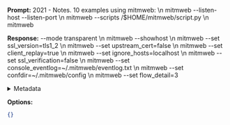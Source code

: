 **Prompt:**
2021 - Notes. 10 examples using mitmweb: \n mitmweb --listen-host --listen-port \n mitmweb --scripts /$HOME/mitmweb/script.py \n mitmweb 

**Response:**
--mode transparent \n mitmweb --showhost \n mitmweb --set ssl_version=tls1_2 \n mitmweb --set upstream_cert=false \n mitmweb --set client_replay=true \n mitmweb --set ignore_hosts=localhost \n mitmweb --set ssl_verification=false \n mitmweb --set console_eventlog=~/.mitmweb/eventlog.txt \n mitmweb --set confdir=~/.mitmweb/config \n mitmweb --set flow_detail=3

<details><summary>Metadata</summary>

- Duration: 5028 ms
- Datetime: 2023-09-14T17:36:46.345576
- Model: gpt-3.5-turbo-0613

</details>

**Options:**
```json
{}
```

